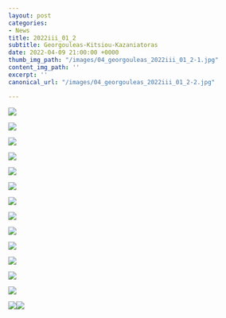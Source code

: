 ```yaml
---
layout: post
categories:
- News
title: 2022iii_01_2
subtitle: Georgouleas-Kitsiou-Kazaniatoras
date: 2022-04-09 21:00:00 +0000
thumb_img_path: "/images/04_georgouleas_2022iii_01_2-1.jpg"
content_img_path: ''
excerpt: ''
canonical_url: "/images/04_georgouleas_2022iii_01_2-2.jpg"

---
```

![](/images/01_georgouleas_2022iii_01_2.jpg)

![](/images/02_kitsioud_2022iii_01_2.jpg)

![](/images/03_kazaniatoras_2022iii_01_2.jpg)

![](/images/04_georgouleas_2022iii_01_2.jpg)

![](/images/05_kitsioud_2022iii_01_2.jpg)

![](/images/06_kazaniatoras_2022iii_01_2.jpg)

![](/images/07_georgouleas_2022iii_01_2.jpg)

![](/images/08_kitsioud_2022iii_01_2.jpg)

![](/images/09_kazaniatoras_2022iii_01_2.jpg)

![](/images/10_georgouleas_2022iii_01_2.jpg)

![](/images/11_kitsioud_2022iii_01_2.jpg)

![](/images/12_kazaniatoras_2022iii_01_2.jpg)

![](/images/13_georgouleas_2022iii_01_2.jpg)

![](/images/14_kitsioud_2022iii_01_2.jpg)![](/images/15_kazaniatoras_2022iii_01_2.jpg)